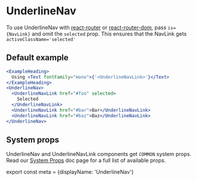 # UnderlineNav


To use UnderlineNav with [react-router](https://github.com/ReactTraining/react-router) or
[react-router-dom](https://www.npmjs.com/package/react-router-dom), pass
```is={NavLink}``` and omit the ```selected``` prop.
This ensures that the NavLink gets ```activeClassName='selected'```

## Default example

```.jsx
<ExampleHeading>
  Using <Text fontFamily="mono">{'<UnderlineNavLink>'}</Text>
</ExampleHeading>
<UnderlineNav>
  <UnderlineNavLink href="#foo" selected>
    Selected
  </UnderlineNavLink>
  <UnderlineNavLink href="#bar">Bar</UnderlineNavLink>
  <UnderlineNavLink href="#baz">Baz</UnderlineNavLink>
</UnderlineNav>
```

## System props

UnderlineNav and UnderlineNavLink components get `COMMON` system props. Read our [System Props](/system-props) doc page for a full list of available props.


export const meta = {displayName: 'UnderlineNav'}
